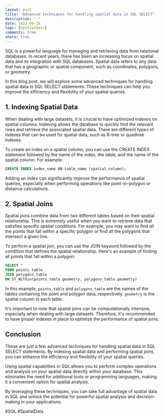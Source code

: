 ```yaml
---
layout: post
title: "Advanced techniques for handling spatial data in SQL SELECT"
description: " "
date: 2023-09-18
tags: [SpatialData]
comments: true
share: true
---
```


SQL is a powerful language for managing and retrieving data from relational databases. In recent years, there has been an increasing focus on spatial data and its integration with SQL databases. Spatial data refers to any data that has a geographic or spatial component, such as coordinates, polygons, or geometry.

In this blog post, we will explore some advanced techniques for handling spatial data in SQL SELECT statements. These techniques can help you improve the efficiency and flexibility of your spatial queries.

## 1. Indexing Spatial Data

When dealing with large datasets, it is crucial to have optimized indexes on spatial columns. Indexing allows the database to quickly find the relevant rows and retrieve the associated spatial data. There are different types of indexes that can be used for spatial data, such as R-tree or quadtree indexes.

To create an index on a spatial column, you can use the CREATE INDEX statement followed by the name of the index, the table, and the name of the spatial column. For example:

```sql
CREATE INDEX index_name ON table_name (spatial_column);
```

Adding an index can significantly improve the performance of spatial queries, especially when performing operations like point-in-polygon or distance calculations.

## 2. Spatial Joins

Spatial joins combine data from two different tables based on their spatial relationship. This is extremely useful when you want to retrieve data that satisfies specific spatial conditions. For example, you may want to find all the points that fall within a specific polygon or find all the polygons that intersect a given line.

To perform a spatial join, you can use the JOIN keyword followed by the condition that defines the spatial relationship. Here's an example of finding all points that fall within a polygon:

```sql
SELECT *
FROM points_table
JOIN polygons_table
ON ST_Within(points_table.geometry, polygons_table.geometry)
```

In this example, `points_table` and `polygons_table` are the names of the tables containing the point and polygon data, respectively. `geometry` is the spatial column in each table.

It's important to note that spatial joins can be computationally intensive, especially when dealing with large datasets. Therefore, it's recommended to have proper indexes in place to optimize the performance of spatial joins.

## Conclusion

These are just a few advanced techniques for handling spatial data in SQL SELECT statements. By indexing spatial data and performing spatial joins, you can enhance the efficiency and flexibility of your spatial queries.

Using spatial capabilities in SQL allows you to perform complex operations and analysis on your spatial data directly within your database. This eliminates the need for additional tools or programming languages, making it a convenient option for spatial analysis.

By leveraging these techniques, you can take full advantage of spatial data in SQL and unlock the potential for powerful spatial analysis and decision-making in your applications.

#SQL #SpatialData
